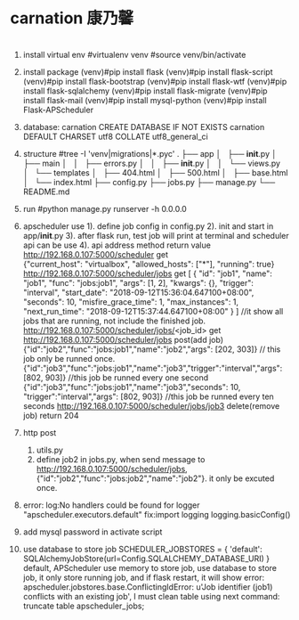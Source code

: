 # carnation 康乃馨 
# 
1. install virtual env 
   #virtualenv venv
   #source  venv/bin/activate
2. install package
   (venv)#pip install flask
   (venv)#pip install flask-script
   (venv)#pip install flask-bootstrap
   (venv)#pip install flask-wtf
   (venv)#pip install flask-sqlalchemy
   (venv)#pip install flask-migrate
   (venv)#pip install flask-mail
   (venv)#pip install mysql-python
   (venv)#pip install Flask-APScheduler


3. database: carnation
   CREATE DATABASE IF NOT EXISTS carnation DEFAULT CHARSET utf8 COLLATE utf8_general_ci


4. structure
   #tree -I 'venv|migrations|*.pyc'
   .
   ├── app
   │   ├── __init__.py
   │   ├── main
   │   │   ├── errors.py
   │   │   ├── __init__.py
   │   │   └── views.py
   │   └── templates
   │       ├── 404.html
   │       ├── 500.html
   │       ├── base.html
   │       └── index.html
   ├── config.py
   ├── jobs.py
   ├── manage.py
   └── README.md

5. run
   #python manage.py runserver -h 0.0.0.0

6. apscheduler use
   1). define job config in config.py
   2). init and start in app/__init__.py
   3). after flask run, test job will print at terminal and scheduler api can be use
   4). api
           address                                method     return value
    http://192.168.0.107:5000/scheduler            get        
	 {"current_host": "virtualbox", "allowed_hosts": ["*"], "running": true}
    http://192.168.0.107:5000/scheduler/jobs       get
    [
	  {
	    "id": "job1", 
		"name": "job1", 
		"func": "jobs:job1", 
		"args": [1, 2], 
		"kwargs": {}, 
		"trigger": "interval", 
		"start_date": "2018-09-12T15:36:04.647100+08:00", 
		"seconds": 10, 
		"misfire_grace_time": 1, 
		"max_instances": 1, 
		"next_run_time": "2018-09-12T15:37:44.647100+08:00"
	  }
   ]
   //it show all jobs that are running, not include the finished job. 
   http://192.168.0.107:5000/scheduler/jobs/<job_id>  get 
   http://192.168.0.107:5000/scheduler/jobs  post(add job)
   {"id":"job2","func":"jobs:job1","name":"job2","args": [202, 303]}      // this job only be runned once.
   {"id":"job3","func":"jobs:job1","name":"job3","trigger":"interval","args": [802, 903]} //this job be runned every one second
   {"id":"job3","func":"jobs:job1","name":"job3","seconds": 10, "trigger":"interval","args": [802, 903]} //this job be runned every ten seconds
   http://192.168.0.107:5000/scheduler/jobs/job3 delete(remove job) return 204

7. http post
   1) utils.py
   2) define job2 in jobs.py, when send message to http://192.168.0.107:5000/scheduler/jobs, {"id":"job2","func":"jobs:job2","name":"job2"}. it only be excuted once.

    
8. error:
   log:No handlers could be found for logger "apscheduler.executors.default"
   fix:import logging
       logging.basicConfig()

9. add mysql password in activate script
10. use database to store job
    SCHEDULER_JOBSTORES = {
        'default': SQLAlchemyJobStore(url=Config.SQLALCHEMY_DATABASE_URI)
    }
    default, APScheduler use memory to store job, use database to store job, it only store running job, and if flask restart, it will show error: apscheduler.jobstores.base.ConflictingIdError: u'Job identifier (job1) conflicts with an existing job', I must clean table using next command: truncate table apscheduler_jobs;


